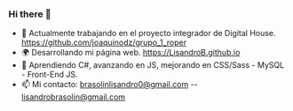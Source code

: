 ### Hi there 👋
- 🔭 Actualmente trabajando en el proyecto integrador de Digital House. https://github.com/joaquinodz/grupo_1_roper
- 🌍 Desarrollando mi página web. https://LisandroB.github.io
- 🌱 Aprendiendo C#, avanzando en JS, mejorando en CSS/Sass - MySQL - Front-End JS.
- 📫 Mi contacto: brasolinlisandro0@gmail.com -- lisandrobrasolin@gmail.com


<!--
**LisandroB/LisandroB** is a ✨ _special_ ✨ repository because its `README.md` (this file) appears on your GitHub profile.

